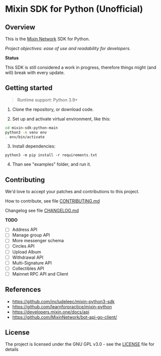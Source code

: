 # Mixin SDK for Python (Unofficial)

## Overview

This is the [Mixin Network](https://mixin.one) SDK for Python.

*Project objectives: ease of use and readability for developers.*

**Status**

This SDK is still considered a work in progress, therefore things might (and will) break with every update.

## Getting started

> Runtime support: Python 3.9+

1. Clone the repository, or download code.

2. Set up and activate virtual environment, like this:

```bash
cd mixin-sdk-python-main
python3 -m venv env
. env/bin/activate
```

3. Install dependencies:

`python3 -m pip install -r requirements.txt`

4. Than see "examples" folder, and run it.

## Contributing

We'd love to accept your patches and contributions to this project.

How to contribute, see file [CONTRIBUTING.md](https://github.com/nodewee/mixin-sdk-python/blob/main/CONTRIBUTING.md)

Changelog see file [CHANGELOG.md](https://github.com/nodewee/mixin-sdk-python/blob/main/CHANGELOG.md)

**TODO**

- [ ] Address API
- [ ] Manage group API
- [ ] More messenger schema
- [ ] Circles API
- [ ] Upload Album
- [ ] Withdrawal API
- [ ] Multi-Signature API
- [ ] Collectibles API
- [ ] Mainnet RPC API and Client

## References

- <https://github.com/includeleec/mixin-python3-sdk>
- <https://github.com/learnforpractice/mixin-python>
- <https://developers.mixin.one/docs/api>
- <https://github.com/MixinNetwork/bot-api-go-client/>

## License

The project is licensed under the GNU GPL v3.0 - see the [LICENSE](https://github.com/nodewee/mixin-sdk-python/blob/main/LICENSE) file for details
